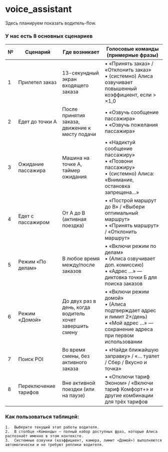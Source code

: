# voice_assistant

Здесь планируем показать водитель-flow.

### У нас есть 8 основных сценариев

| № | Сценарий                | Где возникает                                                | Голосовые команды (примерные фразы)                                                                                                                                           |
|---|-------------------------|--------------------------------------------------------------|--------------------------------------------------------------------------------------------------------------------------------------------------------------------------------|
| 1 | Прилетел заказ          | 13-секундный экран входящего заказа                          | • «Принять заказ» / «Отклонить заказ»<br>• (системно) Алиса озвучивает повышенный коэффициент, если > ×1,0                                                                      |
| 2 | Едет до точки A         | После принятия заказа, движение к месту подачи               | • «Озвучь сообщение пассажира»<br>• «Озвучь пожелания пассажира»                                                                                                                |
| 3 | Ожидание пассажира      | Машина на точке A, таймер ожидания                           | • «Надиктуй сообщение пассажиру»<br>• «Позвони пассажиру»<br>• (системно) Алиса: «Внимание, остановка запрещена…»                                                               |
| 4 | Едет с пассажиром       | От A до B (активная поездка)                                 | • «Построй маршрут до B» / «Выбери оптимальный маршрут»<br>• «Принять маршрут» / «Отклонить маршрут»                                                                            |
| 5 | Режим «По делам»        | В любое время между/после заказов                            | • «Включи режим по делам»<br>• (Алиса озвучивает доп. комиссию)<br>• «Адрес …» — диктовка точки Б для поиска заказов                                                           |
| 6 | Режим «Домой»           | До двух раз в день, когда водитель хочет завершить смену     | • «Включи режим домой»<br>• (Алиса подтверждает адрес и лимит 2×/день)<br>• «Мой адрес …» — сохранение адреса при первом использовании                                          |
| 7 | Поиск POI               | Во время смены, без активного заказа                         | • «Найди ближайшую заправку» / «… туалет / Сбер / Вкусно и точка»                                                                                                               |
| 8 | Переключение тарифов    | Вне активной поездки (или на паузе)                          | • «Отключи тариф Эконом» / «Включи тариф Комфорт+» и другие комбинации для трёх тарифов                                                                                        |

### Как пользоваться таблицей:

	1.	Выберите текущий этап работы водителя.
	2.	В столбце «Команды» — полный набор доступных фраз, которые Алиса распознаёт именно в этом контексте.
	3.	Системные озвучки (коэффициент, камера, лимит «Домой») выполняются автоматически и не требуют реплики водителя.

